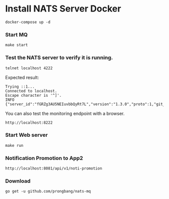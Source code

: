 # Install NATS Server Docker

```
docker-compose up -d
```

### Start MQ

```
make start
```

### Test the NATS server to verify it is running.

```
telnet localhost 4222
```

Expected result:

```
Trying ::1...
Connected to localhost.
Escape character is '^]'.
INFO {"server_id":"fGRZg3AU5NEIuvbbQyRt7L","version":"1.3.0","proto":1,"git_commit":"eed4fbc","go":"go1.11","host":"0.0.0.0","port":4222,"max_payload":1048576,"client_id":1}
```

You can also test the monitoring endpoint with a browser.

```
http://localhost:8222
```

### Start Web server

```
make run
```

### Notification Promotion to App2

```
http://localhost:8081/api/v1/noti-promotion
```

### Download

```
go get -u github.com/prongbang/nats-mq
```